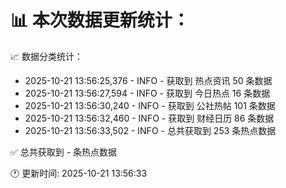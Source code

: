📊 本次数据更新统计：
==========================

📈 数据分类统计：
- 2025-10-21 13:56:25,376 - INFO - 获取到 热点资讯 50 条数据
- 2025-10-21 13:56:27,594 - INFO - 获取到 今日热点 16 条数据
- 2025-10-21 13:56:30,240 - INFO - 获取到 公社热帖 101 条数据
- 2025-10-21 13:56:32,460 - INFO - 获取到 财经日历 86 条数据
- 2025-10-21 13:56:33,502 - INFO - 总共获取到 253 条热点数据

✅ 总共获取到 - 条热点数据

🕐 更新时间: 2025-10-21 13:56:33
